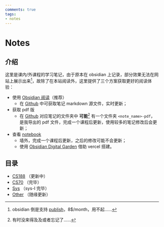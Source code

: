 ```yaml
---
comments: true
tags:
- notes
---
```


# Notes

## 介绍

这里是课内/外课程的学习笔记，由于原本在 obsidian 上记录，部分效果无法在网站上展示出来[^1]，故除了在本站阅读外，这里提供了三个方案获取更好的阅读体验：

[^1]: obsidian 倒是支持 [publish](https://obsidian.md/publish)，8$/month，用不起……

- 使用 [Obsidian 阅读](../posts/begin/Obsidian_begin.md)（推荐）
    - 在 [Github](https://github.com/Darstib/blog/tree/main/docs/note) 中可获取笔记 markdown 源文件，实时更新；
- 获取 pdf 版
    - 在 [Github](https://github.com/Darstib/blog/tree/main/docs/note) 对应笔记的文件夹中 **可能**[^2] 有一个文件夹 `<note_name>-pdf`，是我导出的 pdf 文件，完成一个课程后更新，使用较多的笔记修改后会更新；
-  查看 [notebook](https://note-darstibs-projects.vercel.app/)
    - 墙外，完成一个课程后更新，之后的修改可能不会更新；
    - 使用 [Obsidian Digital Garden](https://dg-docs.ole.dev/) 借助 vercel 搭建。

[^2]: 有时没来得及及或者忘记了……

## 目录

- [CS188](cs188/README.md) （更新中）
- [CS70](cs70/README.md) （完毕）
- [Sys](sys/README.md) （sys-I 完毕）
- [Other](other/README.md) （随缘更新）